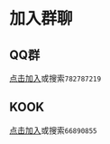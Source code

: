 # 加入群聊

## QQ群
[点击加入](http://qm.qq.com/cgi-bin/qm/qr?_wv=1027&k=KnD7EJ9rbR0emctOO4Gcj1oRXCTLE1Kl&authKey=WTkBPC0PdyaukPYfITYVzPGd9Gt4fCBDwTGMU6c0LwUs5kT2sXfAQ6ByA5c5wEZP&noverify=0&group_code=782787219)或搜索`782787219`
## KOOK
[点击加入](https://kook.top/RwAOQF)或搜索`66890855`